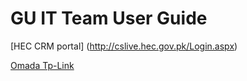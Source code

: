 # GU IT Team User Guide

[HEC CRM portal] (http://cslive.hec.gov.pk/Login.aspx)

[Omada Tp-Link](omada.md)
